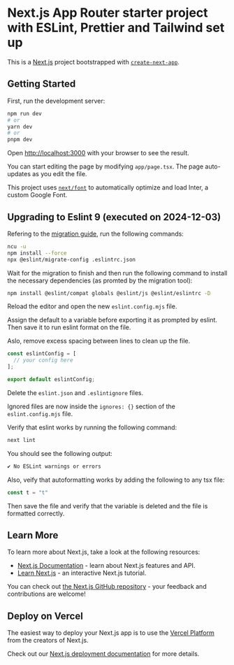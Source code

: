 # Next.js App Router starter project with ESLint, Prettier and Tailwind set up

This is a [Next.js](https://nextjs.org/) project bootstrapped with [`create-next-app`](https://github.com/vercel/next.js/tree/canary/packages/create-next-app).

## Getting Started

First, run the development server:

```bash
npm run dev
# or
yarn dev
# or
pnpm dev
```

Open [http://localhost:3000](http://localhost:3000) with your browser to see the result.

You can start editing the page by modifying `app/page.tsx`. The page auto-updates as you edit the file.

This project uses [`next/font`](https://nextjs.org/docs/basic-features/font-optimization) to automatically optimize and load Inter, a custom Google Font.

## Upgrading to Eslint 9 (executed on 2024-12-03)

Refering to the [migration guide](https://eslint.org/docs/latest/use/configure/migration-guide), run the following commands:

```bash
ncu -u 
npm install --force
npx @eslint/migrate-config .eslintrc.json
```

Wait for the migration to finish and then run the following command to install the necessary dependencies (as promted by the migration tool):

```bash
npm install @eslint/compat globals @eslint/js @eslint/eslintrc -D
```

Reload the editor and open the new `eslint.config.mjs` file.

Assign the default to a variable before exporting it as prompted by eslint. Then save it to run eslint format on the file.

Aslo, remove excess spacing between lines to clean up the file.

```javascript
const eslintConfig = [
  // your config here
];

export default eslintConfig;
```

Delete the `eslint.json` and `.eslintignore` files.

Ignored files are now inside the `ignores: {}` section of the `eslint.config.mjs` file.

Verify that eslint works by running the following command:

```bash
next lint
```

You should see the following output:

```bash
✔ No ESLint warnings or errors
```

Also, veify that autoformatting works by adding the following to any tsx file:

```javascript
const t = "t"
```

Then save the file and verify that the variable is deleted and the file is formatted correctly.

## Learn More

To learn more about Next.js, take a look at the following resources:

- [Next.js Documentation](https://nextjs.org/docs) - learn about Next.js features and API.
- [Learn Next.js](https://nextjs.org/learn) - an interactive Next.js tutorial.

You can check out [the Next.js GitHub repository](https://github.com/vercel/next.js/) - your feedback and contributions are welcome!

## Deploy on Vercel

The easiest way to deploy your Next.js app is to use the [Vercel Platform](https://vercel.com/new?utm_medium=default-template&filter=next.js&utm_source=create-next-app&utm_campaign=create-next-app-readme) from the creators of Next.js.

Check out our [Next.js deployment documentation](https://nextjs.org/docs/deployment) for more details.
